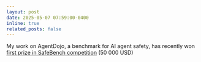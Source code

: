```yaml
---
layout: post
date: 2025-05-07 07:59:00-0400
inline: true
related_posts: false
---
```


My work on AgentDojo, a benchmark for AI agent safety, has recently won [first prize in SafeBench competition](https://www.mlsafety.org/safebench/winners) (50 000 USD)
